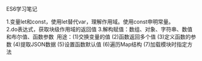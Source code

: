 ES6学习笔记

1.变量let和const，使用let替代var，理解作用域。使用const申明常量。                                                                             
2.do表达式，获取块级作用域的返回值
3.解构赋值：数组、对象、字符串、数值和布尔值、函数参数
  用途：(1)交换变量的值 (2)函数返回多个值 (3)定义函数的参数 (4)提取JSON数据 (5)设置函数默认值 (6)遍历Map结构 (7)加载模块时指定方法
